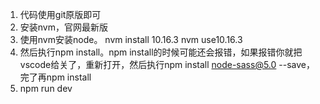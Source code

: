 1. 代码使用git原版即可
2. 安装nvm，官网最新版
3. 使用nvm安装node。 nvm install 10.16.3   nvm use10.16.3
4. 然后执行npm install。npm install的时候可能还会报错，如果报错你就把vscode给关了，重新打开，然后执行npm install node-sass@5.0 --save，完了再npm install
5. npm run dev
